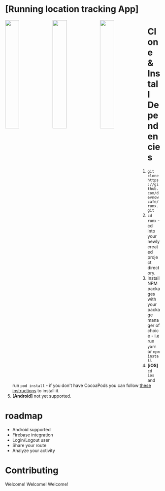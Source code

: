 # [Running location tracking App]

<img src="https://raw.githubusercontent.com/devnowcafe/runx/master/screenshots/begin.png" width="30%" align="left">
<img src="https://raw.githubusercontent.com/devnowcafe/runx/master/screenshots/running.png" width="30%" align="left">
<img src="https://raw.githubusercontent.com/devnowcafe/runx/master/screenshots/finished.png" width="30%" align="left">

# Clone & Install Dependencies

1) `git clone https://github.com/devnowcafe/runx.git`
2) `cd runx` - cd into your newly created project directory.
3) Install NPM packages with your package manager of choice - i.e run `yarn` or `npm install`
4) **[iOS]** `cd ios` and run `pod install` - if you don't have CocoaPods you can follow [these instructions](https://guides.cocoapods.org/using/getting-started.html#getting-started) to install it.
5) **[Android]** not yet supported.

# roadmap
- Android supported
- Firebase integration
- Login/Logout user
- Share your route
- Analyze your activity


# Contributing

Welcome! Welcome! Welcome! 
